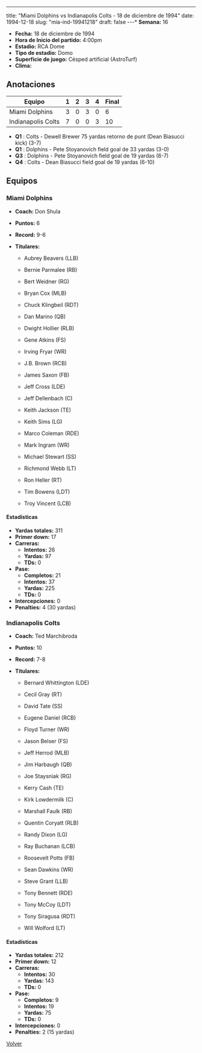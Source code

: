 ---
title: "Miami Dolphins vs Indianapolis Colts - 18 de diciembre de 1994"
date: 1994-12-18
slug: "mia-ind-19941218"
draft: false
---* **Semana:** 16
* **Fecha:** 18 de diciembre de 1994
* **Hora de Inicio del partido:** 4:00pm
* **Estadio:** RCA Dome
* **Tipo de estadio:** Domo
* **Superficie de juego:** Césped artificial (AstroTurf)
* **Clima:** 




## Anotaciones
| Equipo | 1 | 2 | 3 | 4 | Final |
|--------|---|---|---|---|-------|
| Miami Dolphins  | 3 | 0 | 3 | 0  | 6 |
| Indianapolis Colts  | 7 | 0 | 0 | 3  | 10 |
* **Q1** : Colts - Dewell Brewer 75 yardas retorno de punt (Dean Biasucci kick) (3-7)
* **Q1** : Dolphins - Pete Stoyanovich field goal de 33 yardas (3-0)
* **Q3** : Dolphins - Pete Stoyanovich field goal de 19 yardas (6-7)
* **Q4** : Colts - Dean Biasucci field goal de 19 yardas (6-10)


## Equipos


### Miami Dolphins
* **Coach:** Don Shula
* **Puntos:** 6
* **Record:** 9-6
* **Titulares:** 

  * Aubrey Beavers (LLB) 

  * Bernie Parmalee (RB) 

  * Bert Weidner (RG) 

  * Bryan Cox (MLB) 

  * Chuck Klingbeil (RDT) 

  * Dan Marino (QB) 

  * Dwight Hollier (RLB) 

  * Gene Atkins (FS) 

  * Irving Fryar (WR) 

  * J.B. Brown (RCB) 

  * James Saxon (FB) 

  * Jeff Cross (LDE) 

  * Jeff Dellenbach (C) 

  * Keith Jackson (TE) 

  * Keith Sims (LG) 

  * Marco Coleman (RDE) 

  * Mark Ingram (WR) 

  * Michael Stewart (SS) 

  * Richmond Webb (LT) 

  * Ron Heller (RT) 

  * Tim Bowens (LDT) 

  * Troy Vincent (LCB) 

#### Estadísticas
* **Yardas totales:** 311
* **Primer down:** 17
* **Carreras:**
  * **Intentos:** 26
  * **Yardas:** 97
  * **TDs:** 0
* **Pase:**
  * **Completos:** 21
  * **Intentos:** 37
  * **Yardas:** 225
  * **TDs:** 0
* **Intercepciones:** 0
* **Penalties:** 4 (30 yardas)

### Indianapolis Colts
* **Coach:** Ted Marchibroda
* **Puntos:** 10
* **Record:** 7-8
* **Titulares:** 

  * Bernard Whittington (LDE) 

  * Cecil Gray (RT) 

  * David Tate (SS) 

  * Eugene Daniel (RCB) 

  * Floyd Turner (WR) 

  * Jason Belser (FS) 

  * Jeff Herrod (MLB) 

  * Jim Harbaugh (QB) 

  * Joe Staysniak (RG) 

  * Kerry Cash (TE) 

  * Kirk Lowdermilk (C) 

  * Marshall Faulk (RB) 

  * Quentin Coryatt (RLB) 

  * Randy Dixon (LG) 

  * Ray Buchanan (LCB) 

  * Roosevelt Potts (FB) 

  * Sean Dawkins (WR) 

  * Steve Grant (LLB) 

  * Tony Bennett (RDE) 

  * Tony McCoy (LDT) 

  * Tony Siragusa (RDT) 

  * Will Wolford (LT) 

#### Estadísticas
* **Yardas totales:** 212
* **Primer down:** 12
* **Carreras:**
  * **Intentos:** 30
  * **Yardas:** 143
  * **TDs:** 0
* **Pase:**
  * **Completos:** 9
  * **Intentos:** 19
  * **Yardas:** 75
  * **TDs:** 0
* **Intercepciones:** 0
* **Penalties:** 2 (15 yardas)


[Volver](/historia/1994)
